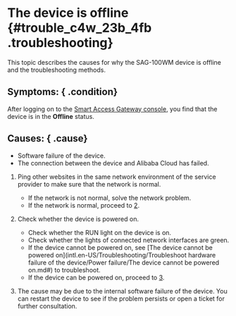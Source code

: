 # The device is offline {#trouble_c4w_23b_4fb .troubleshooting}

This topic describes the causes for why the SAG-100WM device is offline and the troubleshooting methods.

## Symptoms: { .condition}

After logging on to the [Smart Access Gateway console](https://smartag.console.aliyun.com/sag/cn-shanghai/sags), you find that the device is in the **Offline** status.

## Causes: { .cause}

-   Software failure of the device.
-   The connection between the device and Alibaba Cloud has failed.

1.  Ping other websites in the same network environment of the service provider to make sure that the network is normal. 
    -   If the network is not normal, solve the network problem.
    -   If the network is normal, proceed to [2](#step2).
2.  Check whether the device is powered on. 

    -   Check whether the RUN light on the device is on.
    -   Check whether the lights of connected network interfaces are green.
    -   If the device cannot be powered on, see [The device cannot be powered on](intl.en-US/Troubleshooting/Troubleshoot hardware failure of the device/Power failure/The device cannot be powered on.md#) to troubleshoot.
    -   If the device can be powered on, proceed to [3](#step3).
3.  The cause may be due to the internal software failure of the device. You can restart the device to see if the problem persists or open a ticket for further consultation. 

